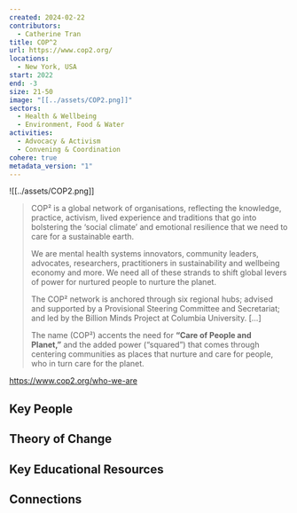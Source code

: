 ```yaml
---
created: 2024-02-22
contributors:
  - Catherine Tran
title: COP^2
url: https://www.cop2.org/
locations:
  - New York, USA
start: 2022
end: -3
size: 21-50
image: "[[../assets/COP2.png]]"
sectors:
  - Health & Wellbeing
  - Environment, Food & Water
activities:
  - Advocacy & Activism
  - Convening & Coordination
cohere: true
metadata_version: "1"
---
```


![[../assets/COP2.png]]

>COP² is a global network of organisations, reflecting the knowledge, practice, activism, lived experience and traditions that go into bolstering the ‘social climate’ and emotional resilience that we need to care for a sustainable earth.
>
>We are mental health systems innovators, community leaders, advocates, researchers, practitioners in sustainability and wellbeing economy and more. We need all of these strands to shift global levers of power for nurtured people to nurture the planet.
>
>The COP² network is anchored through six regional hubs; advised and supported by a Provisional Steering Committee and Secretariat; and led by the Billion Minds Project at Columbia University. [...]
>
>The name (COP²) accents the need for **“Care of People and Planet,”** and the added power (“squared”) that comes through centering communities as places that nurture and care for people, who in turn care for the planet.

https://www.cop2.org/who-we-are
## Key People

## Theory of Change

## Key Educational Resources

## Connections










